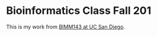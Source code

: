 # Bioinformatics Class Fall 201

This is my work from [BIMM143 at UC San Diego](https://bioboot.github.io/bimm143_F19/).
